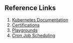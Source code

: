 ## Reference Links
1. [Kubernetes Documentation](https://kubernetes.io/docs/home/)
2. [Certifications](https://kubernetes.io/training/)
3. [Playgrounds](https://killercoda.com/playgrounds/scenario/cka)
4. [Cron Job Scheduling](https://crontab.guru/)
